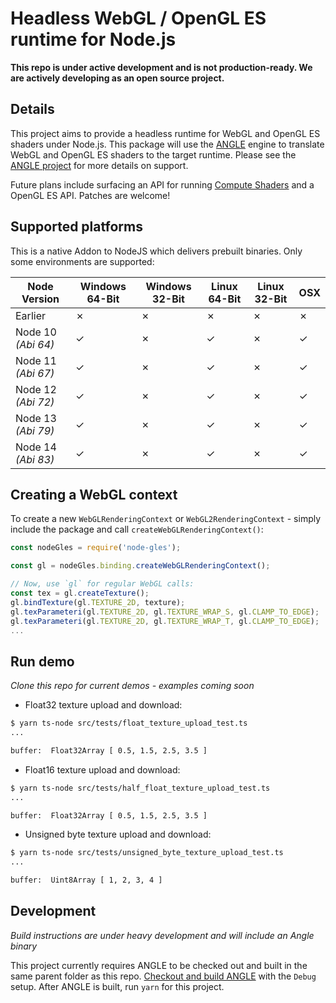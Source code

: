 # Headless WebGL / OpenGL ES runtime for Node.js

**This repo is under active development and is not production-ready. We are
actively developing as an open source project.**

## Details

This project aims to provide a headless runtime for WebGL and OpenGL ES shaders under Node.js. This package will use the [ANGLE](https://github.com/google/angle) engine to translate WebGL and OpenGL ES shaders to the target runtime. Please see the [ANGLE project](https://github.com/google/angle) for more details on support.

Future plans include surfacing an API for running [Compute Shaders](https://www.khronos.org/opengl/wiki/Compute_Shader) and a OpenGL ES API. Patches are welcome!

## Supported platforms

This is a native Addon to NodeJS which delivers prebuilt binaries. Only some environments are supported:

| Node Version       | Windows 64-Bit | Windows 32-Bit | Linux 64-Bit | Linux 32-Bit | OSX |
| ------------------ | -------------- | -------------- | ------------ | ------------ | --- |
| Earlier            | ✗              | ✗              | ✗            | ✗            | ✗   |
| Node 10 _(Abi 64)_ | ✓              | ✗              | ✓            | ✗            | ✓   |
| Node 11 _(Abi 67)_ | ✓              | ✗              | ✓            | ✗            | ✓   |
| Node 12 _(Abi 72)_ | ✓              | ✗              | ✓            | ✗            | ✓   |
| Node 13 _(Abi 79)_ | ✓              | ✗              | ✓            | ✗            | ✓   |
| Node 14 _(Abi 83)_ | ✓              | ✗              | ✓            | ✗            | ✓   |

## Creating a WebGL context

To create a new `WebGLRenderingContext` or `WebGL2RenderingContext` - simply include the package and call `createWebGLRenderingContext()`:

```js
const nodeGles = require('node-gles');

const gl = nodeGles.binding.createWebGLRenderingContext();

// Now, use `gl` for regular WebGL calls:
const tex = gl.createTexture();
gl.bindTexture(gl.TEXTURE_2D, texture);
gl.texParameteri(gl.TEXTURE_2D, gl.TEXTURE_WRAP_S, gl.CLAMP_TO_EDGE);
gl.texParameteri(gl.TEXTURE_2D, gl.TEXTURE_WRAP_T, gl.CLAMP_TO_EDGE);
...
```

## Run demo

_Clone this repo for current demos - examples coming soon_

- Float32 texture upload and download:

```sh
$ yarn ts-node src/tests/float_texture_upload_test.ts
...

buffer:  Float32Array [ 0.5, 1.5, 2.5, 3.5 ]
```

- Float16 texture upload and download:

```sh
$ yarn ts-node src/tests/half_float_texture_upload_test.ts
...

buffer:  Float32Array [ 0.5, 1.5, 2.5, 3.5 ]
```

- Unsigned byte texture upload and download:

```sh
$ yarn ts-node src/tests/unsigned_byte_texture_upload_test.ts
...

buffer:  Uint8Array [ 1, 2, 3, 4 ]
```

## Development

_Build instructions are under heavy development and will include an Angle binary_

This project currently requires ANGLE to be checked out and built in the same parent folder as this repo. [Checkout and build ANGLE](https://github.com/google/angle/blob/master/doc/DevSetup.md) with the `Debug` setup. After ANGLE is built, run `yarn` for this project.
